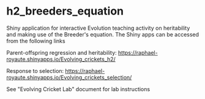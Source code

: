 # h2_breeders_equation
Shiny application for interactive Evolution teaching activity on heritability and making use of the Breeder's equation.
The Shiny apps can be accessed from the following links

Parent-offspring regression and heritability:
https://raphael-royaute.shinyapps.io/Evolving_crickets_h2/

Response to selection:
https://raphael-royaute.shinyapps.io/Evolving_crickets_selection/


See "Evolving Cricket Lab" document for lab instructions
